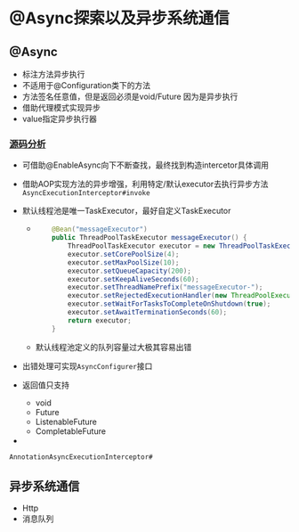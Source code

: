 # @Async探索以及异步系统通信

## @Async

- 标注方法异步执行
- 不适用于@Configuration类下的方法
- 方法签名任意值，但是返回必须是void/Future 因为是异步执行
- 借助代理模式实现异步
- value指定异步执行器

### [源码分析](https://juejin.cn/post/6858854987280809997)

- 可借助@EnableAsync向下不断查找，最终找到构造intercetor具体调用

- 借助AOP实现方法的异步增强，利用特定/默认executor去执行异步方法`AsyncExecutionInterceptor#invoke`

- 默认线程池是唯一TaskExecutor，最好自定义TaskExecutor

  - ```java
        @Bean("messageExecutor")
        public ThreadPoolTaskExecutor messageExecutor() {
            ThreadPoolTaskExecutor executor = new ThreadPoolTaskExecutor();
            executor.setCorePoolSize(4);
            executor.setMaxPoolSize(10);
            executor.setQueueCapacity(200);
            executor.setKeepAliveSeconds(60);
            executor.setThreadNamePrefix("messageExecutor-");
            executor.setRejectedExecutionHandler(new ThreadPoolExecutor.CallerRunsPolicy());
            executor.setWaitForTasksToCompleteOnShutdown(true);
            executor.setAwaitTerminationSeconds(60);
            return executor;
        }
    ```

  - 默认线程池定义的队列容量过大极其容易出错

- 出错处理可实现`AsyncConfigurer`接口

- 返回值只支持

  - void
  - Future
  - ListenableFuture
  - CompletableFuture

- 



`AnnotationAsyncExecutionInterceptor#`

## 异步系统通信

- Http
- 消息队列